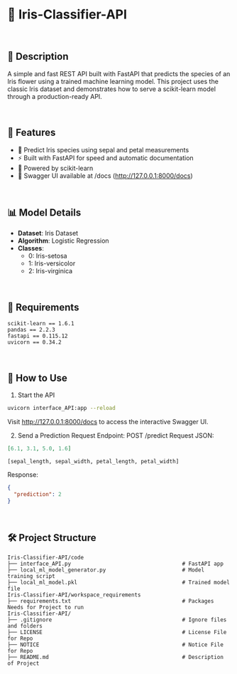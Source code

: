 # 🌸 Iris-Classifier-API

<br>

## 📝 Description
A simple and fast REST API built with FastAPI that predicts the species of an Iris flower using a trained machine learning model. This project uses the classic Iris dataset and demonstrates how to serve a scikit-learn model through a production-ready API.

<br>

## 🚀 Features
* 🔮 Predict Iris species using sepal and petal measurements
* ⚡ Built with FastAPI for speed and automatic documentation
* 🧠 Powered by scikit-learn
* 📄 Swagger UI available at /docs (http://127.0.0.1:8000/docs)

<br>

## 📊 Model Details
* **Dataset**: Iris Dataset
* **Algorithm**: Logistic Regression
* **Classes**:
  - 0: Iris-setosa
  - 1: Iris-versicolor
  - 2: Iris-virginica

<br>

## 🔧 Requirements
```text
scikit-learn == 1.6.1
pandas == 2.2.3
fastapi == 0.115.12
uvicorn == 0.34.2
```

<br>

## 🧪 How to Use
1. Start the API
```bash
uvicorn interface_API:app --reload
```
Visit http://127.0.0.1:8000/docs to access the interactive Swagger UI.

2. Send a Prediction Request
Endpoint: POST /predict
Request JSON:
```json
[6.1, 3.1, 5.0, 1.6]
```
```format
[sepal_length, sepal_width, petal_length, petal_width]
```

Response:
```json
{
  "prediction": 2
}
```

<br>

## 🛠️ Project Structure
```text
Iris-Classifier-API/code
├── interface_API.py                                   # FastAPI app
├── local_ml_model_generator.py                        # Model training script
├── local_ml_model.pkl                                 # Trained model file
Iris-Classifier-API/workspace_requirements
├── requirements.txt                                   # Packages Needs for Project to run
Iris-Classifier-API/
├── .gitignore                                         # Ignore files and folders
├── LICENSE                                            # License File for Repo
├── NOTICE                                             # Notice File for Repo
├── README.md                                          # Description of Project
```
